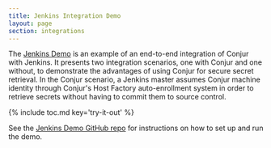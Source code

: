 ```yaml
---
title: Jenkins Integration Demo
layout: page
section: integrations
---
```


The [Jenkins Demo](https://github.com/conjur/jenkins-e2e-example) is an example
of an end-to-end integration of Conjur with Jenkins. It presents two integration
scenarios, one with Conjur and one without, to demonstrate the advantages of
using Conjur for secure secret retrieval. In the Conjur scenario, a Jenkins 
master assumes Conjur machine identity through Conjur's Host Factory 
auto-enrollment system in order to retrieve secrets without having to commit
them to source control.

{% include toc.md key='try-it-out' %}

See the [Jenkins Demo GitHub repo](https://github.com/conjur/jenkins-e2e-example) for instructions on how to set up and run the demo.
